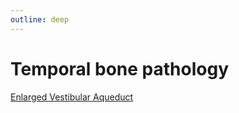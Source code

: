 ```yaml
---
outline: deep
---
```


# Temporal bone pathology

[Enlarged Vestibular Aqueduct](https://radiopaedia.org/articles/enlarged-vestibular-aqueduct)  